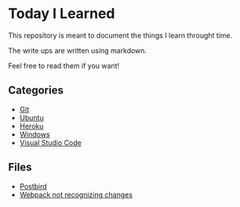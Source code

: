 # Today I Learned

This repository is meant to document the things I learn throught time.

The write ups are written using markdown.

Feel free to read them if you want!

## Categories
- [Git](git/)
- [Ubuntu](ubuntu/)
- [Heroku](heroku/)
- [Windows](windows/)
- [Visual Studio Code](vscode/)

## Files
- [Postbird](postbird.md)
- [Webpack not recognizing changes](webpack-not-recognizing-changes.md)
